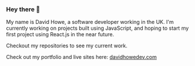 ### Hey there 👋

My name is David Howe, a software developer working in the UK. I'm currently working on projects built using JavaScript, and hoping to start my first project using React.js in the near future.

Checkout my repositories to see my current work.

Check out my portfolio and live sites here: <a href="https://davidhowedev.com/" target="_blank">davidhowedev.com</a>



<!--
**davidhowe1/davidhowe1** is a ✨ _special_ ✨ repository because its `README.md` (this file) appears on your GitHub profile.

Here are some ideas to get you started:

- 🔭 I’m currently working on ...
- 🌱 I’m currently learning ...
- 👯 I’m looking to collaborate on ...
- 🤔 I’m looking for help with ...
- 💬 Ask me about ...
- 📫 How to reach me: ...
- 😄 Pronouns: ...
- ⚡ Fun fact: ...
-->
